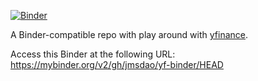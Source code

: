 [![Binder](https://mybinder.org/badge_logo.svg)](https://mybinder.org/v2/gh/jmsdao/yf-binder/HEAD)

A Binder-compatible repo with play around with [yfinance](https://pypi.org/project/yfinance/).

Access this Binder at the following URL: https://mybinder.org/v2/gh/jmsdao/yf-binder/HEAD
